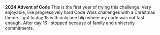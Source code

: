 **2024 Advent of Code**
This is the first year of trying this challenge.
Very enjoyable, like progressively hard Code Wars challenges with a Christmas theme.
I got to day 15 with only one blip where my code was not fast enough.
After day 16 I stopped because of family and university commitments.
